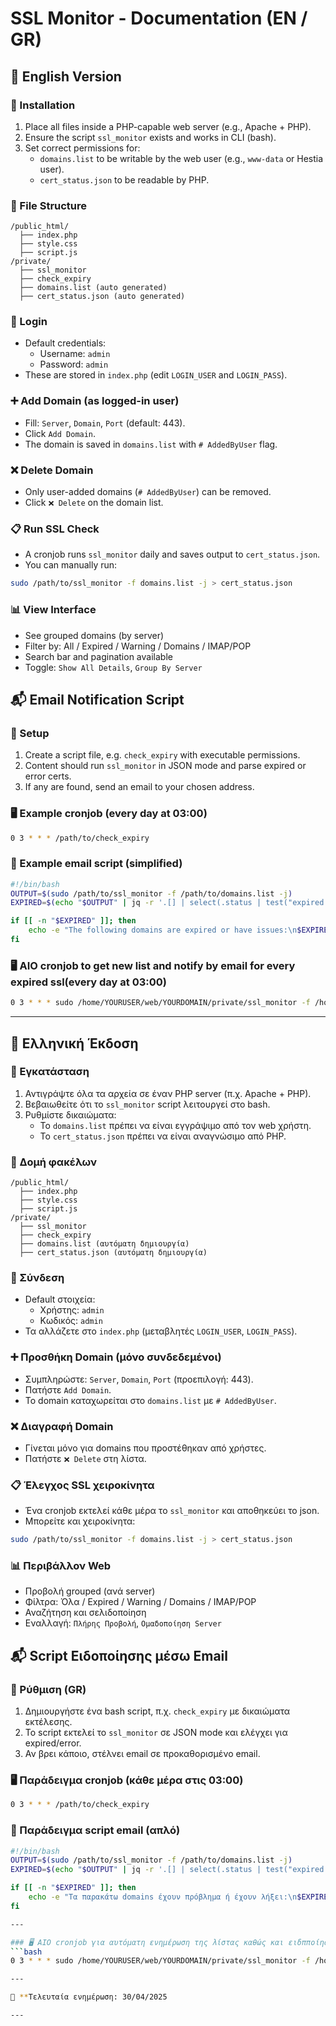 # SSL Monitor - Documentation (EN / GR)

## 📘 English Version

### 🔧 Installation
1. Place all files inside a PHP-capable web server (e.g., Apache + PHP).
2. Ensure the script `ssl_monitor` exists and works in CLI (bash).
3. Set correct permissions for:
   - `domains.list` to be writable by the web user (e.g., `www-data` or Hestia user).
   - `cert_status.json` to be readable by PHP.

### 📂 File Structure
```
/public_html/
  ├── index.php
  ├── style.css
  ├── script.js
/private/
  ├── ssl_monitor
  ├── check_expiry
  ├── domains.list (auto generated)
  ├── cert_status.json (auto generated)
```

### 🔐 Login
- Default credentials:
  - Username: `admin`
  - Password: `admin`
- These are stored in `index.php` (edit `LOGIN_USER` and `LOGIN_PASS`).

### ➕ Add Domain (as logged-in user)
- Fill: `Server`, `Domain`, `Port` (default: 443).
- Click `Add Domain`.
- The domain is saved in `domains.list` with `# AddedByUser` flag.

### ❌ Delete Domain
- Only user-added domains (`# AddedByUser`) can be removed.
- Click `❌ Delete` on the domain list.

### 📋 Run SSL Check
- A cronjob runs `ssl_monitor` daily and saves output to `cert_status.json`.
- You can manually run:
```bash
sudo /path/to/ssl_monitor -f domains.list -j > cert_status.json
```

### 📊 View Interface
- See grouped domains (by server)
- Filter by: All / Expired / Warning / Domains / IMAP/POP
- Search bar and pagination available
- Toggle: `Show All Details`, `Group By Server`

## 📬 Email Notification Script

### 🔧 Setup
1. Create a script file, e.g. `check_expiry` with executable permissions.
2. Content should run `ssl_monitor` in JSON mode and parse expired or error certs.
3. If any are found, send an email to your chosen address.

### 🖥️ Example cronjob (every day at 03:00)
```bash
0 3 * * * /path/to/check_expiry
```

### 📨 Example email script (simplified)
```bash
#!/bin/bash
OUTPUT=$(sudo /path/to/ssl_monitor -f /path/to/domains.list -j)
EXPIRED=$(echo "$OUTPUT" | jq -r '.[] | select(.status | test("expired|error"; "i")) | .domain')

if [[ -n "$EXPIRED" ]]; then
    echo -e "The following domains are expired or have issues:\n$EXPIRED" | mail -s "SSL Monitor Alert" info@yourdomain.com
fi
```
### 🖥️ AIO cronjob to get new list and notify by email for every expired ssl(every day at 03:00)
```bash
0 3 * * * sudo /home/YOURUSER/web/YOURDOMAIN/private/ssl_monitor -f /home/YOURUSER/web/YOURDOMAIN/private/domains.list -j 2>/dev/null | grep -A10000 '^\[' | sudo tee /home/YOURUSER/web/YOURDOMAIN/private/cert_status.json > /dev/null && /home/YOURUSER/web/YOURDOMAIN/private/check_expiry
```

---

## 📘 Ελληνική Έκδοση

### 🔧 Εγκατάσταση
1. Αντιγράψτε όλα τα αρχεία σε έναν PHP server (π.χ. Apache + PHP).
2. Βεβαιωθείτε ότι το `ssl_monitor` script λειτουργεί στο bash.
3. Ρυθμίστε δικαιώματα:
   - Το `domains.list` πρέπει να είναι εγγράψιμο από τον web χρήστη.
   - Το `cert_status.json` πρέπει να είναι αναγνώσιμο από PHP.

### 📂 Δομή φακέλων
```
/public_html/
  ├── index.php
  ├── style.css
  ├── script.js
/private/
  ├── ssl_monitor
  ├── check_expiry
  ├── domains.list (αυτόματη δημιουργία)
  ├── cert_status.json (αυτόματη δημιουργία)
```

### 🔐 Σύνδεση
- Default στοιχεία:
  - Χρήστης: `admin`
  - Κωδικός: `admin`
- Τα αλλάζετε στο `index.php` (μεταβλητές `LOGIN_USER`, `LOGIN_PASS`).

### ➕ Προσθήκη Domain (μόνο συνδεδεμένοι)
- Συμπληρώστε: `Server`, `Domain`, `Port` (προεπιλογή: 443).
- Πατήστε `Add Domain`.
- Το domain καταχωρείται στο `domains.list` με `# AddedByUser`.

### ❌ Διαγραφή Domain
- Γίνεται μόνο για domains που προστέθηκαν από χρήστες.
- Πατήστε `❌ Delete` στη λίστα.

### 📋 Έλεγχος SSL χειροκίνητα
- Ένα cronjob εκτελεί κάθε μέρα το `ssl_monitor` και αποθηκεύει το json.
- Μπορείτε και χειροκίνητα:
```bash
sudo /path/to/ssl_monitor -f domains.list -j > cert_status.json
```

### 📊 Περιβάλλον Web
- Προβολή grouped (ανά server)
- Φίλτρα: Όλα / Expired / Warning / Domains / IMAP/POP
- Αναζήτηση και σελιδοποίηση
- Εναλλαγή: `Πλήρης Προβολή`, `Ομαδοποίηση Server`

## 📬 Script Ειδοποίησης μέσω Email

### 🔧 Ρύθμιση (GR)
1. Δημιουργήστε ένα bash script, π.χ. `check_expiry` με δικαιώματα εκτέλεσης.
2. Το script εκτελεί το `ssl_monitor` σε JSON mode και ελέγχει για expired/error.
3. Αν βρει κάποιο, στέλνει email σε προκαθορισμένο email.

### 🖥️ Παράδειγμα cronjob (κάθε μέρα στις 03:00)
```bash
0 3 * * * /path/to/check_expiry
```

### 📨 Παράδειγμα script email (απλό)
```bash
#!/bin/bash
OUTPUT=$(sudo /path/to/ssl_monitor -f /path/to/domains.list -j)
EXPIRED=$(echo "$OUTPUT" | jq -r '.[] | select(.status | test("expired|error"; "i")) | .domain')

if [[ -n "$EXPIRED" ]]; then
    echo -e "Τα παρακάτω domains έχουν πρόβλημα ή έχουν λήξει:\n$EXPIRED" | mail -s "SSL Monitor Alert" info@yourdomain.com
fi

---

### 🖥️ AIO cronjob για αυτόματη ενημέρωση της λίστας καθώς και ειδπποίησης μέσω email για ληγμένα πιστοποιητικά SSL (every day at 03:00)
```bash
0 3 * * * sudo /home/YOURUSER/web/YOURDOMAIN/private/ssl_monitor -f /home/YOURUSER/web/YOURDOMAIN/private/domains.list -j 2>/dev/null | grep -A10000 '^\[' | sudo tee /home/YOURUSER/web/YOURDOMAIN/private/cert_status.json > /dev/null && /home/YOURUSER/web/YOURDOMAIN/private/check_expiry

---

📌 **Τελευταία ενημέρωση: 30/04/2025

---
